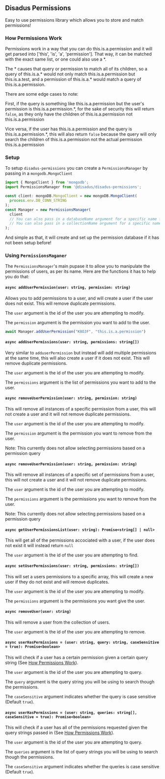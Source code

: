 ## Disadus Permissions

Easy to use permissions library which allows you to store and match permissions!

### How Permissions Work

Permissions work in a way that you can do this.is.a.permission and it will get
parsed into ['this', 'is', 'a', 'permission']. That way, it can be matched with
the exact same list, or one could also use a \*.

The \* causes that query or permission to match all of its children, so a query of
this.is.a.\* would not only match this.is.a.permission but this.is.a.test, and a
permission of this.is.a.\* would match a query of this.is.a.permission.

There are some edge cases to note:

First, if the query is something like this.is.a.permission but the user's
permission is this.is.a.permission.\*, for the sake of security this will
return `false`, as they only have the children of this.is.a.permission
not this.is.a.permission

Vice versa, if the user has this.is.a.permission and the query is
this.is.a.permission.\*, this will also return `false` because the
query will only search the children of this.is.a.permission not
the actual permission this.is.a.permission

### Setup

To setup `disadus-permissions` you can create a `PermissionsManager` by passing in a `mongodb.MongoClient`

```ts
import { MongoClient } from 'mongodb';
import PermissionsManager from '@disadus/disadus-permissions';

const client: mongoDB.MongoClient = new mongoDB.MongoClient(
  process.env.DB_CONN_STRING
);
const Manager = new PermissionsManager(
  client
  // You can also pass in a databaseName argument for a specific name for the database, default "_DisadusPermissions"
  // You can also pass in a collectionName argument for a specific name for the collection, default "Permissions"
);
```

And simple as that, it will create and set up the permission database if it has not been setup before!

### Using `PermissionsMaganer`

The `PermissionsManager`'s main pupase it to allow you to manipulate the permissions of users, as per its name.
Here are the functions it has to help you do that:

#### `async addUserPermission(user: string, permission: string)`

Allows you to add permissions to a user, and will create a user if the user does not exist. This will remove duplicate permissions.

The `user` argument is the id of the user you are attempting to modify.

The `permission` argument is the permission you want to add to the user.

```ts
await Manager.addUserPermission("K8OJF", "this.is.a.permission")
```

#### `async addUserPermissions(user: string, permissions: string[])`

Very similar to `adduserPermission` but instead will add multiple permissions at the same time, this will also create a user if it does not exist. This will remove duplicate permissions.

The `user` argument is the id of the user you are attempting to modify.

The `permissions` argument is the list of permissions you want to add to the user.

#### `async removeUserPermission(user: string, permission: string)`

This will remove all instances of a specific permission from a user, this will not create a user and it will not remove duplicate permissions.

The `user` argument is the id of the user you are attempting to modify.

The `permission` argument is the permission you want to remove from the user.

Note: This currently does not allow selecting permissions based on a permission query

#### `async removeUserPermission(user: string, permission: string)`

This will remove all instances of a specific set of permissions from a user, this will not create a user and it will not remove duplicate permissions.

The `user` argument is the id of the user you are attempting to modify.

The `permissions` argument is the permissions you want to remove from the user.

Note: This currently does not allow selecting permissions based on a permission query

#### `async getUserPermissionsList(user: string): Promise<string[] | null>`

This will get all of the permissions accociated with a user, if the user does not exist it will instead return `null`

The `user` argument is the id of the user you are attempting to find.

#### `async setUserPermissions(user: string, permissions: string[])`

This will set a users permissions to a specific array, this will create a new user if they do not exist and will remove duplicates.

The `user` argument is the id of the user you are attempting to modify.

The `permissions` argument is the permissions you want give the user.

#### `async removeUser(user: string)`

This will remove a user from the collection of users.

The `user` argument is the id of the user you are attempting to remove.

#### `async userHasPermissions = (user: string, query: string, caseSensitive = true): Promise<boolean>`

This will check if a user has a certain permission given a certain query string (See [How Permissions Work](#how-permissions-work)).

The `user` argument is the id of the user you are attempting to query.

The `query` argument is the query string you will be using to search though the permissions.

The `caseSensitive` argument indicates whether the query is case sensitive (Default `true`).

#### `async userHasPermissions = (user: string, queries: string[], caseSensitive = true): Promise<boolean>`

This will check if a user has all of the permissions requested given the query strings passed in (See [How Permissions Work](#how-permissions-work)).

The `user` argument is the id of the user you are attempting to query.

The `queries` argument is the list of query strings you will be using to search though the permissions.

The `caseSensitive` argument indicates whether the queries is case sensitive (Default `true`).